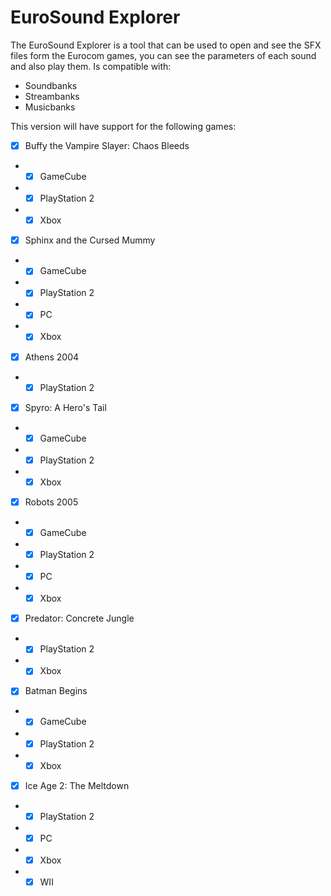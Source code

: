 # EuroSound Explorer

The EuroSound Explorer is a tool that can be used to open and see the SFX files form the Eurocom games, you can see the parameters of each sound and also play them. Is compatible with:
- Soundbanks
- Streambanks
- Musicbanks

This version will have support for the following games:
- [x] Buffy the Vampire Slayer: Chaos Bleeds
- - [x] GameCube
- - [x] PlayStation 2
- - [x] Xbox

- [x] Sphinx and the Cursed Mummy
- - [x] GameCube
- - [x] PlayStation 2
- - [x] PC
- - [x] Xbox

- [x] Athens 2004
- - [x] PlayStation 2

- [x] Spyro: A Hero's Tail
- - [x] GameCube
- - [x] PlayStation 2
- - [x] Xbox

- [x] Robots 2005
- - [x] GameCube
- - [x] PlayStation 2
- - [x] PC
- - [x] Xbox

- [x] Predator: Concrete Jungle
- - [x] PlayStation 2
- - [x] Xbox

- [x] Batman Begins
- - [x] GameCube
- - [x] PlayStation 2
- - [x] Xbox

- [x] Ice Age 2: The Meltdown
- - [x] PlayStation 2
- - [x] PC
- - [x] Xbox
- - [x] WII
